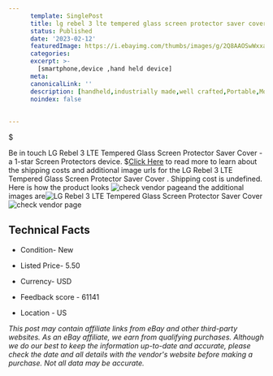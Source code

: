 ```yaml
---
      template: SinglePost
      title: lg rebel 3 lte tempered glass screen protector saver cover 
      status: Published
      date: '2023-02-12'
      featuredImage: https://i.ebayimg.com/thumbs/images/g/2Q8AAOSwWxxav9Pp/s-l225.jpg
      categories: 
      excerpt: >-
        [smartphone,device ,hand held device]
      meta:
      canonicalLink: ''
      description: [handheld,industrially made,well crafted,Portable,Mobile,Compact,Convenient,Lightweight,Maneuverable,Man-portable,Miniature,Carriable,Hand-held,Light,Holdable,Transportable,Mobile device,Pocket-sized,On-the-go,Wireless,Cordless,Compact size,Convenient size, smartphone,device ,hand held device]
      noindex: false
      
        
---
```

$

Be in touch LG Rebel 3 LTE Tempered Glass Screen Protector Saver Cover  - a 1-star Screen Protectors device.
$[Click Here](https://www.ebay.com/itm/112905870446?hash=item1a49b6dc6e%3Ag%3A2Q8AAOSwWxxav9Pp&mkevt=1&mkcid=1&mkrid=711-53200-19255-0&campid=%253CePNCampaignId%253E&customid=%253CreferenceId%253E&toolid=10049) to read more to learn about the shipping costs and additional image urls for the LG Rebel 3 LTE Tempered Glass Screen Protector Saver Cover . Shipping cost is undefined. Here is how the product looks ![check vendor page](https://i.ebayimg.com/thumbs/images/g/2Q8AAOSwWxxav9Pp/s-l225.jpg)and the additional images are![LG Rebel 3 LTE Tempered Glass Screen Protector Saver Cover ](https://i.ebayimg.com/images/g/2Q8AAOSwWxxav9Pp/s-l1200.jpg)![check vendor page](https://origin-galleryplus.ebayimg.com/ws/web/112905870446_2_0_1/225x225.jpg,https://origin-galleryplus.ebayimg.com/ws/web/112905870446_3_0_1/225x225.jpg,https://origin-galleryplus.ebayimg.com/ws/web/112905870446_4_0_1/225x225.jpg,https://origin-galleryplus.ebayimg.com/ws/web/112905870446_5_0_1/225x225.jpg)



 ## Technical Facts 



     
      

 - Condition- New 


      

 - Listed Price- 5.50 


      

 - Currency- USD 


      

 - Feedback score - 61141 


      

 - Location - US 


      
      

 *_This post may contain affiliate links from eBay and other third-party websites. As an eBay affiliate, we earn from qualifying purchases. Although we do our best to keep the information up-to-date and accurate, please check the date and all details with the vendor's website before making a purchase. Not all data may be accurate._*







